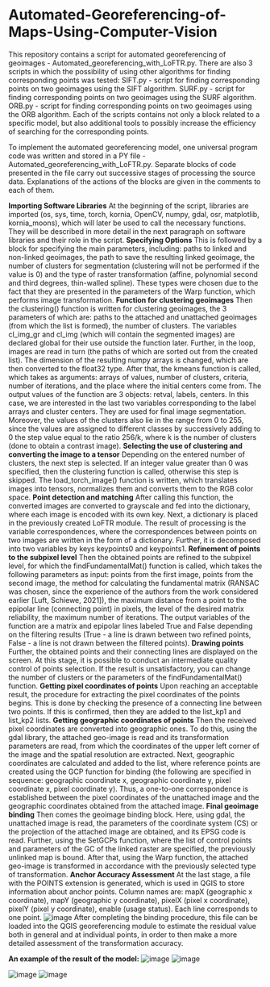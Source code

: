 # Automated-Georeferencing-of-Maps-Using-Computer-Vision
This repository contains a script for automated georeferencing of geoimages - Automated_georeferencing_with_LoFTR.py. There are also 3 scripts in which the possibility of using other algorithms for finding corresponding points was tested:
  SIFT.py - script for finding corresponding points on two geoimages using the SIFT algorithm.
  SURF.py - script for finding corresponding points on two geoimages using the SURF algorithm.
  ORB.py - script for finding corresponding points on two geoimages using the ORB algorithm.
Each of the scripts contains not only a block related to a specific model, but also additional tools to possibly increase the efficiency of searching for the corresponding points.

To implement the automated georeferencing model, one universal program code was written and stored in a PY file - Automated_georeferencing_with_LoFTR.py. Separate blocks of code presented in the file carry out successive stages of processing the source data. Explanations of the actions of the blocks are given in the comments to each of them.

**Importing Software Libraries**
At the beginning of the script, libraries are imported (os, sys, time, torch, kornia, OpenCV, numpy, gdal, osr, matplotlib, kornia_moons), which will later be used to call the necessary functions. They will be described in more detail in the next paragraph on software libraries and their role in the script.
**Specifying Options**
This is followed by a block for specifying the main parameters, including: paths to linked and non-linked geoimages, the path to save the resulting linked geoimage, the number of clusters for segmentation (clustering will not be performed if the value is 0) and the type of raster transformation (affine, polynomial second and third degrees, thin-walled spline). These types were chosen due to the fact that they are presented in the parameters of the Warp function, which performs image transformation.
**Function for clustering geoimages**
Then the clustering() function is written for clustering geoimages, the 3 parameters of which are: paths to the attached and unattached geoimages (from which the list is formed), the number of clusters. The variables cl_img_gr and cl_img (which will contain the segmented images) are declared global for their use outside the function later. Further, in the loop, images are read in turn (the paths of which are sorted out from the created list). The dimension of the resulting numpy arrays is changed, which are then converted to the float32 type. After that, the kmeans function is called, which takes as arguments: arrays of values, number of clusters, criteria, number of iterations, and the place where the initial centers come from. The output values of the function are 3 objects: retval, labels, centers. In this case, we are interested in the last two variables corresponding to the label arrays and cluster centers. They are used for final image segmentation. Moreover, the values of the clusters also lie in the range from 0 to 255, since the values are assigned to different classes by successively adding to 0 the step value equal to the ratio 256/k, where k is the number of clusters (done to obtain a contrast image).
**Selecting the use of clustering and converting the image to a tensor**
Depending on the entered number of clusters, the next step is selected. If an integer value greater than 0 was specified, then the clustering function is called, otherwise this step is skipped. The load_torch_image() function is written, which translates images into tensors, normalizes them and converts them to the RGB color space.
**Point detection and matching**
After calling this function, the converted images are converted to grayscale and fed into the dictionary, where each image is encoded with its own key. Next, a dictionary is placed in the previously created LoFTR module. The result of processing is the variable correspondences, where the correspondences between points on two images are written in the form of a dictionary. Further, it is decomposed into two variables by keys keypoints0 and keypoints1.
**Refinement of points to the subpixel level**
Then the obtained points are refined to the subpixel level, for which the findFundamentalMat() function is called, which takes the following parameters as input: points from the first image, points from the second image, the method for calculating the fundamental matrix (RANSAC was chosen, since the experience of the authors from the work considered earlier [Luft, Schiewe, 2021]), the maximum distance from a point to the epipolar line (connecting point) in pixels, the level of the desired matrix reliability, the maximum number of iterations. The output variables of the function are a matrix and epipolar lines labeled True and False depending on the filtering results (True - a line is drawn between two refined points, False - a line is not drawn between the filtered points).
**Drawing points**
Further, the obtained points and their connecting lines are displayed on the screen. At this stage, it is possible to conduct an intermediate quality control of points selection. If the result is unsatisfactory, you can change the number of clusters or the parameters of the findFundamentalMat() function.
**Getting pixel coordinates of points**
Upon reaching an acceptable result, the procedure for extracting the pixel coordinates of the points begins. This is done by checking the presence of a connecting line between two points. If this is confirmed, then they are added to the list_kp1 and list_kp2 lists.
**Getting geographic coordinates of points**
Then the received pixel coordinates are converted into geographic ones. To do this, using the gdal library, the attached geo-image is read and its transformation parameters are read, from which the coordinates of the upper left corner of the image and the spatial resolution are extracted. Next, geographic coordinates are calculated and added to the list, where reference points are created using the GCP function for binding (the following are specified in sequence: geographic coordinate x, geographic coordinate y, pixel coordinate x, pixel coordinate y). Thus, a one-to-one correspondence is established between the pixel coordinates of the unattached image and the geographic coordinates obtained from the attached image.
**Final geoimage binding**
Then comes the geoimage binding block. Here, using gdal, the unattached image is read, the parameters of the coordinate system (CS) or the projection of the attached image are obtained, and its EPSG code is read. Further, using the SetGCPs function, where the list of control points and parameters of the GC of the linked raster are specified, the previously unlinked map is bound. After that, using the Warp function, the attached geo-image is transformed in accordance with the previously selected type of transformation.
**Anchor Accuracy Assessment**
At the last stage, a file with the POINTS extension is generated, which is used in QGIS to store information about anchor points. Column names are: mapX (geographic x coordinate), mapY (geographic y coordinate), pixelX (pixel x coordinate), pixelY (pixel y coordinate), enable (usage status). Each line corresponds to one point.
![image](https://github.com/ArthurMukhametshin/Automated-Georeferencing-of-Maps-Using-Computer-Vision/assets/104223492/078be0cc-cf1a-4782-b4ed-0c22bd5372bf)
After completing the binding procedure, this file can be loaded into the QGIS georeferencing module to estimate the residual value both in general and at individual points, in order to then make a more detailed assessment of the transformation accuracy.

**An example of the result of the model:**
![image](https://github.com/ArthurMukhametshin/Automated-Georeferencing-of-Maps-Using-Computer-Vision/assets/104223492/6e2149d7-6fc5-4a48-969c-8497ff669a74)
![image](https://github.com/ArthurMukhametshin/Automated-Georeferencing-of-Maps-Using-Computer-Vision/assets/104223492/aeb27b78-438a-4d5f-973f-8c319d8ee756)

![image](https://github.com/ArthurMukhametshin/Automated-Georeferencing-of-Maps-Using-Computer-Vision/assets/104223492/0f749fa8-4113-4fe6-986e-4fccffe475e2)
![image](https://github.com/ArthurMukhametshin/Automated-Georeferencing-of-Maps-Using-Computer-Vision/assets/104223492/9bfdbb9b-2e14-4396-a559-1fb20bf7fa6f)
